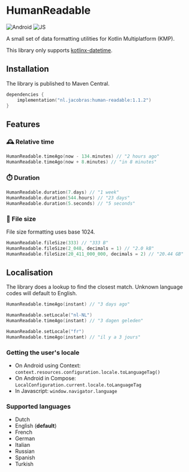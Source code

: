 # HumanReadable

![Android](http://img.shields.io/badge/-android-6EDB8D.svg?style=flat)
![JS](http://img.shields.io/badge/-js-F8DB5D.svg?style=flat)

A small set of data formatting utilities for Kotlin Multiplatform (KMP).

This library only supports [kotlinx-datetime](https://github.com/Kotlin/kotlinx-datetime).

## Installation

The library is published to Maven Central.

```kotlin
dependencies {
    implementation("nl.jacobras:human-readable:1.1.2")
}
```

## Features

### 🕰️ Relative time

```kotlin
HumanReadable.timeAgo(now - 134.minutes) // "2 hours ago"
HumanReadable.timeAgo(now + 8.minutes) // "in 8 minutes"
```

### ⏱️ Duration

```kotlin
HumanReadable.duration(7.days) // "1 week"
HumanReadable.duration(544.hours) // "23 days"
HumanReadable.duration(5.seconds) // "5 seconds"
```

### 📂 File size

File size formatting uses base 1024.

```kotlin
HumanReadable.fileSize(333) // "333 B"
HumanReadable.fileSize(2_048, decimals = 1) // "2.0 kB"
HumanReadable.fileSize(20_411_000_000, decimals = 2) // "20.44 GB"
```

## Localisation

The library does a lookup to find the closest match. Unknown language codes will default to English.

```kotlin
HumanReadable.timeAgo(instant) // "3 days ago"

HumanReadable.setLocale("nl-NL")
HumanReadable.timeAgo(instant) // "3 dagen geleden"

HumanReadable.setLocale("fr")
HumanReadable.timeAgo(instant) // "il y a 3 jours"
```

### Getting the user's locale

* On Android using Context: `context.resources.configuration.locale.toLanguageTag()`
* On Android in Compose: `LocalConfiguration.current.locale.toLanguageTag`
* In Javascript: `window.navigator.language`

### Supported languages

* Dutch
* English (**default**)
* French
* German
* Italian
* Russian
* Spanish
* Turkish